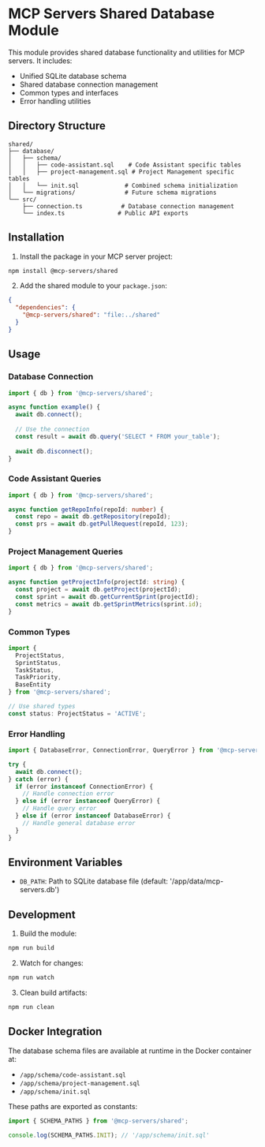 # MCP Servers Shared Database Module

This module provides shared database functionality and utilities for MCP servers. It includes:

- Unified SQLite database schema
- Shared database connection management
- Common types and interfaces
- Error handling utilities

## Directory Structure

```
shared/
├── database/
│   ├── schema/
│   │   ├── code-assistant.sql    # Code Assistant specific tables
│   │   ├── project-management.sql # Project Management specific tables
│   │   └── init.sql             # Combined schema initialization
│   └── migrations/              # Future schema migrations
└── src/
    ├── connection.ts           # Database connection management
    └── index.ts               # Public API exports
```

## Installation

1. Install the package in your MCP server project:
```bash
npm install @mcp-servers/shared
```

2. Add the shared module to your `package.json`:
```json
{
  "dependencies": {
    "@mcp-servers/shared": "file:../shared"
  }
}
```

## Usage

### Database Connection

```typescript
import { db } from '@mcp-servers/shared';

async function example() {
  await db.connect();
  
  // Use the connection
  const result = await db.query('SELECT * FROM your_table');
  
  await db.disconnect();
}
```

### Code Assistant Queries

```typescript
import { db } from '@mcp-servers/shared';

async function getRepoInfo(repoId: number) {
  const repo = await db.getRepository(repoId);
  const prs = await db.getPullRequest(repoId, 123);
}
```

### Project Management Queries

```typescript
import { db } from '@mcp-servers/shared';

async function getProjectInfo(projectId: string) {
  const project = await db.getProject(projectId);
  const sprint = await db.getCurrentSprint(projectId);
  const metrics = await db.getSprintMetrics(sprint.id);
}
```

### Common Types

```typescript
import { 
  ProjectStatus,
  SprintStatus,
  TaskStatus,
  TaskPriority,
  BaseEntity
} from '@mcp-servers/shared';

// Use shared types
const status: ProjectStatus = 'ACTIVE';
```

### Error Handling

```typescript
import { DatabaseError, ConnectionError, QueryError } from '@mcp-servers/shared';

try {
  await db.connect();
} catch (error) {
  if (error instanceof ConnectionError) {
    // Handle connection error
  } else if (error instanceof QueryError) {
    // Handle query error
  } else if (error instanceof DatabaseError) {
    // Handle general database error
  }
}
```

## Environment Variables

- `DB_PATH`: Path to SQLite database file (default: '/app/data/mcp-servers.db')

## Development

1. Build the module:
```bash
npm run build
```

2. Watch for changes:
```bash
npm run watch
```

3. Clean build artifacts:
```bash
npm run clean
```

## Docker Integration

The database schema files are available at runtime in the Docker container at:
- `/app/schema/code-assistant.sql`
- `/app/schema/project-management.sql`
- `/app/schema/init.sql`

These paths are exported as constants:
```typescript
import { SCHEMA_PATHS } from '@mcp-servers/shared';

console.log(SCHEMA_PATHS.INIT); // '/app/schema/init.sql'
